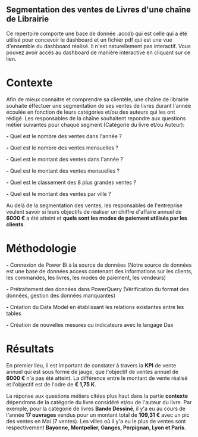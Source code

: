 ## Segmentation des ventes de Livres d'une chaîne de Librairie

Ce repertoire comporte une base de donnée .accdb qui est celle qui a été utilisé pour concevoir le dashboard et un fichier pdf qui est une vue d'ensemble du dashboard réalisé. Il n'est naturellement pas interactif. Vous pouvez avoir accès au dashboard de manière interactive en cliquant sur ce lien. 

# Contexte

Afin de mieux connaitre et comprendre sa clientèle, une chaîne de librairie souhaite éffectuer une segmentation de ses ventes de livres durant l'année écoulée en fonction de leurs catégories et/ou des auteurs qui les ont rédigé. Les responsables de la chaîne souhaitent repondre aux questions métier suivantes pour chaque segment (Catégorie du livre et/ou Auteur):

**-** Quel est le nombre des ventes dans l'année ? 

**-** Quel est le nombre des ventes mensuelles ? 

**-** Quel est le montant des ventes dans l'année ? 

**-** Quel est le montant des ventes mensuelles ? 

**-** Quel est le classement des 8 plus grandes ventes ? 

**-** Quel est le montant des ventes par ville ?

Au delà de la segmentation des ventes, les responsables de l'entreprise veulent savoir si leurs objectifs de réaliser un chiffre d'affaire annuel de **6000 €**  a été atteint et **quels sont les modes de paiement utilisés par les clients**.


# Méthodologie

**-** Connexion de Power Bi à la source de données (Notre source de données est une base de données access contenant des informations sur les clients, les commandes, les livres, les modes de paiement, les vendeurs)

**-** Prétraitement des données dans PowerQuery (Vérification du format des données, gestion des données manquantes)

**-** Création du Data Model en établissant les relations existantes entre les tables 

**-** Création de nouvelles mesures ou indicateurs avec le langage Dax

# Résultats

En premier lieu, il est important de constater à travers la **KPI** de vente annuel qui est sous forme de jauge, que l'objectif de ventes annuel de **6000 €** n'a pas été atteint. La différence entre le montant de vente réalisé et l'objectif est de l'odre de **€ 1,75 K**.

La réponse aux questions métiers citées plus haut dans la partie **contexte** dépendrons de la catégorie du livre considéré et/ou de l'auteur du livre. Par exemple, pour la catégorie de livres **Bande Déssiné**, il y'a eu au cours de l'année **17 ouvrages** vendus pour un montant total de **109,31 €** avec un pic des ventes en Mai (7 ventes). Les villes où il y'a eu le plus de ventes sont respectivement **Bayonne, Montpelier, Ganges, Perpignan, Lyon et Paris**. 











